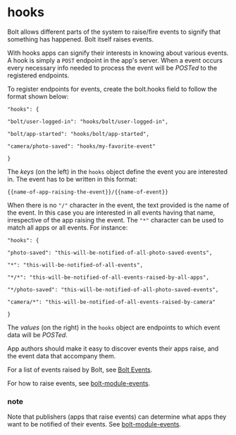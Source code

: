 # hooks

Bolt allows different parts of the system to raise/fire events to signify that something has happened. Bolt itself raises events.

With hooks apps can signify their interests in knowing about various events. A hook is simply a `POST` endpoint in the app's server. When a event occurs every necessary info needed to process the event will be _POSTed_ to the registered endpoints.

To register endpoints for events, create the bolt.hooks field to follow the format shown below:

`"hooks": {`

`"bolt/user-logged-in": "hooks/bolt/user-logged-in",`

`"bolt/app-started": "hooks/bolt/app-started",`

`"camera/photo-saved": "hooks/my-favorite-event"`

`}`

The _keys_ \(on the left\) in the `hooks` object define the event you are interested in. The event has to be written in this format:

`{{name-of-app-raising-the-event}}/{{name-of-event}}`

When there is no `"/"` character in the event, the text provided is the name of the event. In this case you are interested in all events having that name, irrespective of the app raising the event. The `"*"` character can be used to match all apps or all events. For instance:

`"hooks": {`

`"photo-saved": "this-will-be-notified-of-all-photo-saved-events",`

`"*": "this-will-be-notified-of-all-events",`

`"*/*": "this-will-be-notified-of-all-events-raised-by-all-apps",`

`"*/photo-saved": "this-will-be-notified-of-all-photo-saved-events",`

`"camera/*": "this-will-be-notified-of-all-events-raised-by-camera"`

`}`

The _values_ \(on the right\) in the `hooks` object are endpoints to which event data will be _POSTed_.

App authors should make it easy to discover events their apps raise, and the event data that accompany them.

For a list of events raised by Bolt, see [Bolt Events](/bolt-events.md).

For how to raise events, see [bolt-module-events](/bolt-module-events.md).

### note

Note that publishers \(apps that raise events\) can determine what apps they want to be notified of their events. See [bolt-module-events](/bolt-module-events.md).

